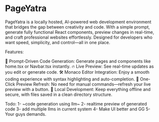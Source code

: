 # PageYatra
PageYatra is a locally hosted, AI-powered web development environment that bridges the gap between creativity and code. With a simple prompt, generate fully functional React components, preview changes in real-time, and craft professional websites effortlessly. Designed for developers who want speed, simplicity, and control—all in one place.

Features:

🌟 Prompt-Driven Code Generation: Generate pages and components like home.tsx or Navbar.tsx instantly.
🔥 Live Preview: See real-time updates as you edit or generate code.
🛠️ Monaco Editor Integration: Enjoy a smooth coding experience with syntax highlighting and auto-completion.
🚀 One-Click Preview Refresh: No need for manual commands—refresh your live preview with a button.
💾 Local Development: Keep everything offline and secure, with files saved in a clean directory structure.



Todo:
1- ~code generation using llm~
2- realtime preview of generated code
3- add multiple llms in current system
4- Make UI better and GG 
5- Your guys demands.
